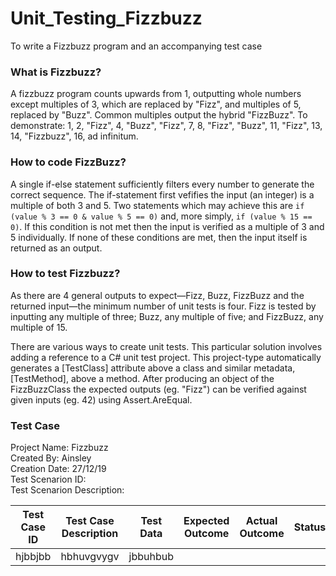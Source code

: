 # Unit_Testing_Fizzbuzz
To write a Fizzbuzz program and an accompanying test case

### What is Fizzbuzz?
A fizzbuzz program counts upwards from 1, outputting whole numbers except multiples of 3, which are replaced by "Fizz", and multiples of 5, replaced by "Buzz". Common multiples output the hybrid "FizzBuzz". To demonstrate: 1, 2, "Fizz", 4, "Buzz", "Fizz", 7, 8, "Fizz", "Buzz", 11, "Fizz", 13, 14, "Fizzbuzz", 16, ad infinitum.

### How to code FizzBuzz?
A single if-else statement sufficiently filters every number to generate the correct sequence. The if-statement first vefifies the input (an integer) is a multiple of both 3 and 5. Two statements which may achieve this are `if (value % 3 == 0 & value % 5 == 0)` and, more simply, `if (value % 15 == 0)`. If this condition is not met then the input is verified as a multiple of 3 and 5 individually. If none of these conditions are met, then the input itself is returned as an output.

### How to test Fizzbuzz?
As there are 4 general outputs to expect—Fizz, Buzz, FizzBuzz and the returned input—the minimum number of unit tests is four. Fizz is tested by inputting any multiple of three; Buzz, any multiple of five; and FizzBuzz, any multiple of 15.

There are various ways to create unit tests. This particular solution involves adding a reference to a C# unit test project. This project-type automatically generates a [TestClass] attribute above a class and similar metadata, [TestMethod], above a method. After producing an object of the FizzBuzzClass the expected outputs (eg. "Fizz") can be verified against given inputs (eg. 42) using Assert.AreEqual.

### Test Case
Project Name: Fizzbuzz  
Created By: Ainsley  
Creation Date: 27/12/19  
Test Scenarion ID:  
Test Scenarion Description:  

|Test Case ID|Test Case Description|Test Data|Expected Outcome|Actual Outcome|Status|
|:----------:|:-------------------:|:-------:|:--------------:|:------------:|:----:|
|hjbbjbb     |hbhuvgvygv           |jbbuhbub |                |              |      |
